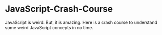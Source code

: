 # JavaScript-Crash-Course
JavaScript is weird. But, it is amazing. Here is a crash course to understand some weird JavaScript concepts in no time.
